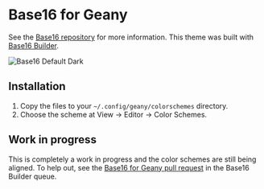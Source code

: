 Base16 for Geany
================

See the [Base16 repository](https://github.com/chriskempson/base16) for more information.
This theme was built with [Base16 Builder](https://github.com/chriskempson/base16-builder).

![Base16 Default Dark](https://raw.github.com/robloach/base16-geany/master/base16-default.dark.png)


Installation
------------

1. Copy the files to your `~/.config/geany/colorschemes` directory.
2. Choose the scheme at View -> Editor -> Color Schemes.


Work in progress
----------------
This is completely a work in progress and the color schemes are still being
aligned. To help out, see the [Base16 for Geany pull request](http://github.com/chriskempson/base16-builder/pull/32)
in the Base16 Builder queue.
